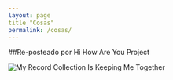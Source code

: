 ```yaml
---
layout: page
title "Cosas"
permalink: /cosas/
---
```


##Re-posteado por Hi How Are You Project

![My Record Collection Is Keeping Me Together](https://i.imgur.com/6FOFBwm.jpg)
